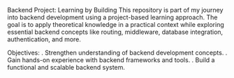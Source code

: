 Backend Project: Learning by Building
This repository is part of my journey into backend development using a project-based learning approach.
The goal is to apply theoretical knowledge in a practical context while exploring essential backend concepts like routing, middleware, database integration, authentication, and more.

Objectives:
. Strengthen understanding of backend development concepts.
. Gain hands-on experience with backend frameworks and tools.
. Build a functional and scalable backend system.
